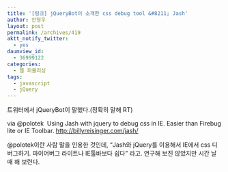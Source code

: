```yaml
---
title: '[링크] jQueryBot이 소개한 css debug tool &#8211; Jash'
author: 안형우
layout: post
permalink: /archives/419
aktt_notify_twitter:
  - yes
daumview_id:
  - 36999122
categories:
  - 웹 퍼블리싱
tags:
  - javascript
  - jQuery
---
```

트위터에서 jQueryBot이 말했다.(정확히 말해 RT)

via @polotek&nbsp; Using Jash with jquery to debug css in IE. Easier than Firebug lite or IE Toolbar. <a target="_blank" href="http://billyreisinger.com/jash/">http://billyreisinger.com/jash/</a>

@polotek이란 사람 말을 인용한 것인데, &#8220;Jash와 jQuery를 이용해서 IE에서 css 디버그하기. 파이어버그 라이트나 IE툴바보다 쉽다&#8221; 라고. 연구해 보진 않았지만 시간 날 때 해 보련다.